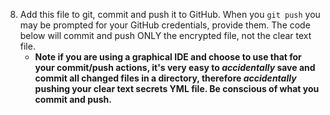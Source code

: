 
8. Add this file to git, commit and push it to GitHub.  When you `git push` you may be prompted for your GitHub credentials, provide them. The code below will commit and push ONLY the encrypted file, not the clear text file. 
	* **Note if you are using a graphical IDE and choose to use that for your commit/push actions, it's very easy to _accidentally_ save and commit all changed files in a directory, therefore _accidentally_ pushing your clear text secrets YML file. Be conscious of what you commit and push.**

